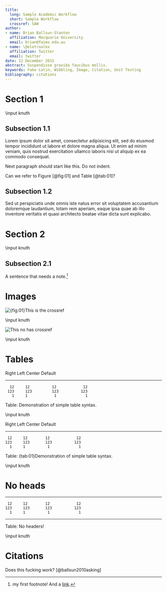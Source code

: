 ```yaml
--- 
title: 
  long: Sample Academic Workflow
  short: Sample Workflow
  crossref: SAW
author: 
- name: Brian Ballsun-Stanton
  affiliation: Macquarie University
  email: brian@faims.edu.au
- name: \@elotroalex
  affiliation: Twitter
  email: twitter
date: 12 December 2015
abstract: Suspendisse gravida faucibus mollis. 
keywords: Fake Latin, Wibbling, Image, Citation, Unit Testing
bibliography: citations
---
```



# Section 1  

\input knuth

## Subsection 1.1  
Lorem ipsum dolor sit amet, consectetur adipisicing elit, sed do eiusmod tempor incididunt ut labore et dolore magna aliqua. Ut enim ad minim veniam, quis nostrud exercitation ullamco laboris nisi ut aliquip ex ea commodo consequat.

Next paragraph should start like this. Do not indent.

Can we refer to Figure [@fig:01] and Table [@tab:01]?

## Subsection 1.2
Sed ut perspiciatis unde omnis iste natus error sit voluptatem accusantium doloremque laudantium, totam rem aperiam, eaque  ipsa quae ab illo inventore veritatis et quasi architecto beatae vitae dicta sunt explicabo.

# Section 2

\input knuth

## Subsection 2.1
A sentence that needs a note.[^1] 

# Images

![{fig:01}This is the crossref](https://www.fedarch.org/wordpress/wp-content/uploads//2014/03/faimsLogoNoBorder1.png)

\input knuth

![This no has crossref](https://www.fedarch.org/wordpress/wp-content/uploads//2014/03/faimsLogoNoBorder1.png)

\input knuth

# Tables

   Right     Left       Center     Default
--------     ------- -----------   -------
      12     12          12            12
     123     123         123          123
       1     1            1             1

Table:  Demonstration of simple table syntax.

\input knuth

  Right     Left     Center     Default
-------     ------ ----------   -------
     12     12        12            12
    123     123       123          123
      1     1          1             1

Table:  {tab:01}Demonstration of simple table syntax.

\input knuth

# No heads 

-------     ------ ----------   -------
     12     12        12            12
    123     123       123          123
      1     1          1             1
-------     ------ ----------   -------

Table: No headers!      

\input knuth



# Citations

Does this fucking work? [@ballsun2010asking]



[^1]: my first footnote! And a [link](https://www.eff.org/).